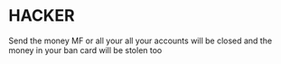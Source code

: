 # HACKER
Send the money MF or all your all your accounts will be closed and the money in your ban card will be stolen too
